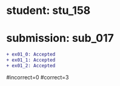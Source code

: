 # student: stu_158
# submission: sub_017

```diff
+ ex01_0: Accepted
+ ex01_1: Accepted
+ ex01_2: Accepted
```
#incorrect=0
#correct=3
